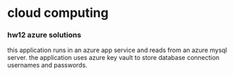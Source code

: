 # cloud computing
### hw12 azure solutions

this application runs in an azure app service and reads from an azure mysql server.
the application uses azure key vault to store database connection usernames and passwords.
